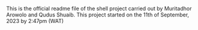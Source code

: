 This is the official readme file of the shell project carried out by Muritadhor Arowolo and Qudus Shuaib.
This project started on the 11th of September, 2023 by 2:47pm (WAT)
